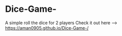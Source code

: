 # Dice-Game-
A simple roll the dice for 2 players
Check it out here --> https://aman0905.github.io/Dice-Game-/ 
